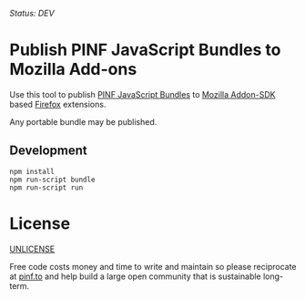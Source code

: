 *Status: DEV*

Publish PINF JavaScript Bundles to Mozilla Add-ons
==================================================

Use this tool to publish [PINF JavaScript Bundles](https://github.com/pinf/pinf-loader-js) to [Mozilla Addon-SDK](https://developer.mozilla.org/en-US/Add-ons/SDK) based [Firefox](http://mozilla.org/firefox/) extensions.

Any portable bundle may be published.


Development
-----------

	npm install
	npm run-script bundle
	npm run-script run


License
=======

[UNLICENSE](http://unlicense.org/)

Free code costs money and time to write and maintain so please reciprocate at [pinf.to](http://pinf.to/) and help build a large open community that is sustainable long-term.
